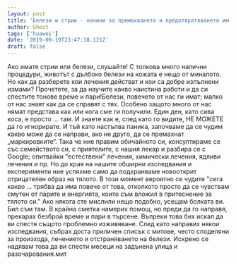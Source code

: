 ```yaml
---
layout: post
title: 'Белези и стрии - начини за премахването и предотвратяването им'
author: Ghost
tags: ['huawei']
date: '2019-09-19T23:47:38.121Z'
draft: false
---
```


Ако имате стрии или белези, слушайте! С толкова много налични процедури, животът с дълбоко белези на кожата е нещо от миналото. Но как да разберете кои лечения действат и кои са добре изпълнени измами? Прочетете, за да научите какво наистина работи и да си спестите тонове време и пари!Белези, повечето от нас ги имат; малко от нас знаят как да се справят с тях. Особено защото много от нас нямат представа как или кога сме ги получили. Един ден, като сива коса, е просто ... там. И знаете как е, след като го видите, НЕ МОЖЕТЕ да го игнорирате. И тъй като настъпва паника, започваме да се чудим какво може да се направи, ако не друго, да се премахнат „маркировките“. Така че ние правим обичайното си, консултираме се със семейството си, с приятелите, с нашия лекар и разбира се с Google; опитвайки "естествени" лечения, химически лечения, ядливи лечения и пр. Но до края на нашите обширни изследвания и експерименти ние успяхме само да подхранваме новооткрит отрицателен образ на тялото. В този момент вероятно се чудите "сега какво ... трябва да има повече от това, отколкото просто да се чувствам смутен от парите и енергията, които съм вложил в притеснение за тялото си." Ако някога сте мислили нещо подобно, усещам болката ви. Бил съм там. В крайна сметка намерих помощ, но преди да го направя, прекарах безброй време и пари в търсене. Въпреки това бих искал да ви спестя същото проблемно изживяване. След като направих някои изследвания, събрах доста приличен списък с митове, често споделяни за произхода, лечението и отстраняването на белези. Искрено се надявам това да ви спести месеци на задънена улица и разочарования.мит
